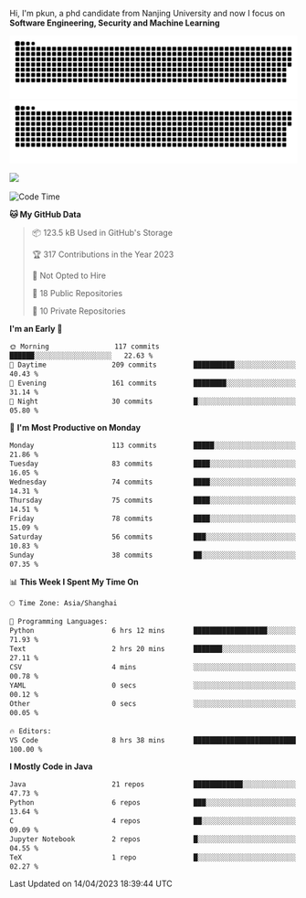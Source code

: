 Hi, I'm pkun, a phd candidate from Nanjing University and now I focus on **Software Engineering, Security and Machine Learning**

![GitHub Snake Light](https://github.com/pppppkun/pppppkun/blob/output/github-snake.svg#gh-light-mode-only)
![GitHub Snake dark](https://github.com/pppppkun/pppppkun/blob/output/github-snake-dark.svg#gh-dark-mode-only)

![](https://komarev.com/ghpvc/?username=pppppkun)
<!--START_SECTION:waka-->
![Code Time](http://img.shields.io/badge/Code%20Time-1%2C723%20hrs%2056%20mins-blue)

**🐱 My GitHub Data** 

> 📦 123.5 kB Used in GitHub's Storage 
 > 
> 🏆 317 Contributions in the Year 2023
 > 
> 🚫 Not Opted to Hire
 > 
> 📜 18 Public Repositories 
 > 
> 🔑 10 Private Repositories 
 > 
**I'm an Early 🐤** 

```text
🌞 Morning                117 commits         ██████░░░░░░░░░░░░░░░░░░░   22.63 % 
🌆 Daytime                209 commits         ██████████░░░░░░░░░░░░░░░   40.43 % 
🌃 Evening                161 commits         ████████░░░░░░░░░░░░░░░░░   31.14 % 
🌙 Night                  30 commits          █░░░░░░░░░░░░░░░░░░░░░░░░   05.80 % 
```
📅 **I'm Most Productive on Monday** 

```text
Monday                   113 commits         █████░░░░░░░░░░░░░░░░░░░░   21.86 % 
Tuesday                  83 commits          ████░░░░░░░░░░░░░░░░░░░░░   16.05 % 
Wednesday                74 commits          ████░░░░░░░░░░░░░░░░░░░░░   14.31 % 
Thursday                 75 commits          ████░░░░░░░░░░░░░░░░░░░░░   14.51 % 
Friday                   78 commits          ████░░░░░░░░░░░░░░░░░░░░░   15.09 % 
Saturday                 56 commits          ███░░░░░░░░░░░░░░░░░░░░░░   10.83 % 
Sunday                   38 commits          ██░░░░░░░░░░░░░░░░░░░░░░░   07.35 % 
```


📊 **This Week I Spent My Time On** 

```text
🕑︎ Time Zone: Asia/Shanghai

💬 Programming Languages: 
Python                   6 hrs 12 mins       ██████████████████░░░░░░░   71.93 % 
Text                     2 hrs 20 mins       ███████░░░░░░░░░░░░░░░░░░   27.11 % 
CSV                      4 mins              ░░░░░░░░░░░░░░░░░░░░░░░░░   00.78 % 
YAML                     0 secs              ░░░░░░░░░░░░░░░░░░░░░░░░░   00.12 % 
Other                    0 secs              ░░░░░░░░░░░░░░░░░░░░░░░░░   00.05 % 

🔥 Editors: 
VS Code                  8 hrs 38 mins       █████████████████████████   100.00 % 
```

**I Mostly Code in Java** 

```text
Java                     21 repos            ████████████░░░░░░░░░░░░░   47.73 % 
Python                   6 repos             ███░░░░░░░░░░░░░░░░░░░░░░   13.64 % 
C                        4 repos             ██░░░░░░░░░░░░░░░░░░░░░░░   09.09 % 
Jupyter Notebook         2 repos             █░░░░░░░░░░░░░░░░░░░░░░░░   04.55 % 
TeX                      1 repo              █░░░░░░░░░░░░░░░░░░░░░░░░   02.27 % 
```




 Last Updated on 14/04/2023 18:39:44 UTC
<!--END_SECTION:waka-->
